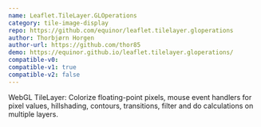 ```yaml
---
name: Leaflet.TileLayer.GLOperations
category: tile-image-display
repo: https://github.com/equinor/leaflet.tilelayer.gloperations
author: Thorbjørn Horgen
author-url: https://github.com/thor85
demo: https://equinor.github.io/leaflet.tilelayer.gloperations/
compatible-v0:
compatible-v1: true
compatible-v2: false
---
```


WebGL TileLayer: Colorize floating-point pixels, mouse event handlers for pixel values, hillshading, contours, transitions, filter and do calculations on multiple layers.

